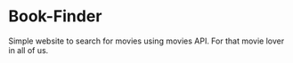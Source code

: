# Book-Finder

Simple website to search for movies using movies API. For that movie lover in all of us. 
